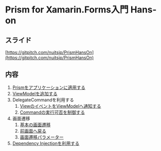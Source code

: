 # Prism for Xamarin.Forms入門 Hans-on

## スライド

[https://gitpitch.com/nuitsjp/PrismHansOn](https://gitpitch.com/nuitsjp/PrismHansOn)

## 内容
1. [Prismをアプリケーションに適用する](docs/01-Prismをアプリケーションに適用する.md)
2. [ViewModelを追加する](docs/02-ViewModelを追加する.md)  
3. DelegateCommandを利用する  
    1. [ViewのイベントをViewModelへ通知する](docs/03-01-ViewのイベントをViewModelへ通知する.md)  
    1. [Commandの実行可否を制御する](docs/03-02-Commandの実行可否を制御する.md)
4. 画面遷移
    1. [基本の画面遷移](docs/04-01-基本の画面遷移.md)
    1. [前画面へ戻る](docs/04-02-前画面へ戻る.md)
    1. [画面遷移パラメーター](docs/04-03-画面遷移パラメーター.md)
5. [Dependency Injectionを利用する](docs/05-DependencyInjectionを利用する.md)
